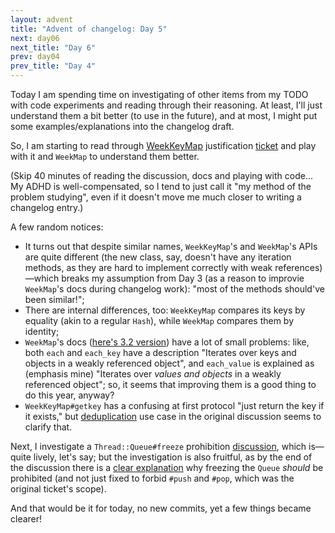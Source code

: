 ```yaml
---
layout: advent
title: "Advent of changelog: Day 5"
next: day06
next_title: "Day 6"
prev: day04
prev_title: "Day 4"
---
```


Today I am spending time on investigating of other items from my TODO with code experiments and reading through their reasoning. At least, I'll just understand them a bit better (to use in the future), and at most, I might put some examples/explanations into the changelog draft.

So, I am starting to read through [WeekKeyMap](https://docs.ruby-lang.org/en/master/ObjectSpace/WeakKeyMap.html) justification [ticket](https://bugs.ruby-lang.org/issues/18498) and play with it and `WeekMap` to understand them better.

(Skip 40 minutes of reading the discussion, docs and playing with code... My ADHD is well-compensated, so I tend to just call it "my method of the problem studying", even if it doesn't move me much closer to writing a changelog entry.)

A few random notices:

* It turns out that despite similar names, `WeekKeyMap`'s and `WeekMap`'s APIs are quite different (the new class, say, doesn't have any iteration methods, as they are hard to implement correctly with weak references)—which breaks my assumption from Day 3 (as a reason to improvie `WeekMap`'s docs during changelog work): "most of the methods should've been similar!";
* There are internal differences, too: `WeekKeyMap` compares its keys by equality (akin to a regular `Hash`), while `WeekMap` compares them by identity;
* `WeekMap`'s docs ([here's 3.2 version](https://docs.ruby-lang.org/en/3.2/ObjectSpace/WeakMap.html)) have a lot of small problems: like, both `each` and `each_key` have a description "Iterates over keys and objects in a weakly referenced object", and `each_value` is explained as (emphasis mine) "Iterates over _values and objects_ in a weakly referenced object"; so, it seems that improving them is a good thing to do this year, anyway?
* `WeekKeyMap#getkey` has a confusing at first protocol "just return the key if it exists," but [deduplication](https://bugs.ruby-lang.org/issues/18498#Deduplication-sets) use case in the original discussion seems to clarify that.

Next, I investigate a `Thread::Queue#freeze` prohibition [discussion](https://bugs.ruby-lang.org/issues/17146), which is— quite lively, let's say; but the investigation is also fruitful, as by the end of the discussion there is a [clear explanation](https://bugs.ruby-lang.org/issues/17146#note-15) why freezing the `Queue` _should_ be prohibited (and not just fixed to forbid `#push` and `#pop`, which was the original ticket's scope).

And that would be it for today, no new commits, yet a few things became clearer!
